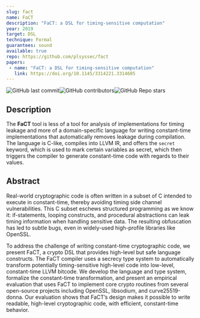 ```yaml
---
slug: fact
name: FaCT
description: "FaCT: a DSL for timing-sensitive computation"
year: 2019
target: DSL
technique: Formal
guarantees: sound
available: true
repo: https://github.com/plsyssec/fact
papers:
 - name: "FaCT: a DSL for timing-sensitive computation"
   link: https://doi.org/10.1145/3314221.3314605
---
```


![GitHub last commit](https://img.shields.io/github/last-commit/plsyssec/fact)![GitHub contributors](https://img.shields.io/github/contributors/plsyssec/fact)![GitHub Repo stars](https://img.shields.io/github/stars/plsyssec/fact)

## Description

The **FaCT** tool is less of a tool for analysis of implementations for timing leakage and more of a domain-specific language for writing constant-time implementations that automatically removes leakage during compilation. The language is C-like, compiles into LLVM IR, and offers the `secret` keyword, which is used to mark certain variables as secret, which then triggers the compiler to generate constant-time code with regards to their values.

## Abstract

Real-world cryptographic code is often written in a subset of C intended to execute in constant-time, thereby avoiding timing side channel vulnerabilities. This C subset eschews structured programming as we know it: if-statements, looping constructs, and procedural abstractions can leak timing information when handling sensitive data. The resulting obfuscation has led to subtle bugs, even in widely-used high-profile libraries like OpenSSL.

To address the challenge of writing constant-time cryptographic code, we present FaCT, a crypto DSL that provides high-level but safe language constructs. The FaCT compiler uses a secrecy type system to automatically transform potentially timing-sensitive high-level code into low-level, constant-time LLVM bitcode. We develop the language and type system, formalize the constant-time transformation, and present an empirical evaluation that uses FaCT to implement core crypto routines from several open-source projects including OpenSSL, libsodium, and curve25519-donna. Our evaluation shows that FaCT’s design makes it possible to write readable, high-level cryptographic code, with efficient, constant-time behavior.